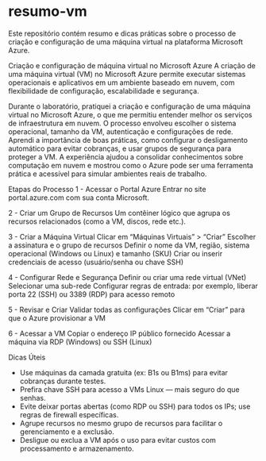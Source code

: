 # resumo-vm
Este repositório contém resumo e dicas práticas sobre o processo de criação e configuração de uma máquina virtual  na plataforma Microsoft Azure.

Criação e configuração de máquina virtual no Microsoft Azure
A criação de uma máquina virtual (VM) no Microsoft Azure permite executar sistemas operacionais e aplicativos em um ambiente baseado em nuvem, com flexibilidade de configuração, escalabilidade e segurança.

Durante o laboratório, pratiquei a criação e configuração de uma máquina virtual no Microsoft Azure, o que me permitiu entender melhor os serviços de infraestrutura em nuvem. O processo envolveu escolher o sistema operacional, tamanho da VM, autenticação e configurações de rede. Aprendi a importância de boas práticas, como configurar o desligamento automático para evitar cobranças, e usar grupos de segurança para proteger a VM. A experiência ajudou a consolidar conhecimentos sobre computação em nuvem e mostrou como o Azure pode ser uma ferramenta prática e acessível para simular ambientes reais de trabalho.

Etapas do Processo
  1 - Acessar o Portal Azure
    Entrar no site portal.azure.com com sua conta Microsoft.
  
  2 - Criar um Grupo de Recursos
    Um contêiner lógico que agrupa os recursos relacionados (como a VM, discos, rede etc.).

  3 - Criar a Máquina Virtual
    Clicar em “Máquinas Virtuais” > “Criar”
    Escolher a assinatura e o grupo de recursos
    Definir o nome da VM, região, sistema operacional (Windows ou Linux) e tamanho (SKU)
    Criar ou inserir credenciais de acesso (usuário/senha ou chave SSH)
  
  4 - Configurar Rede e Segurança
    Definir ou criar uma rede virtual (VNet)
    Selecionar uma sub-rede
    Configurar regras de entrada: por exemplo, liberar porta 22 (SSH) ou 3389 (RDP) para acesso remoto
  
  5 - Revisar e Criar
    Validar todas as configurações
    Clicar em “Criar” para que o Azure provisionar a VM
  
  6 - Acessar a VM
    Copiar o endereço IP público fornecido
    Acessar a máquina via RDP (Windows) ou SSH (Linux)

Dicas Úteis
- Use máquinas da camada gratuita (ex: B1s ou B1ms) para evitar cobranças durante testes.
- Prefira chave SSH para acesso a VMs Linux — mais seguro do que senhas.
- Evite deixar portas abertas (como RDP ou SSH) para todos os IPs; use regras de firewall específicas.
- Agrupe recursos no mesmo grupo de recursos para facilitar o gerenciamento e a exclusão.
- Desligue ou exclua a VM após o uso para evitar custos com processamento e armazenamento.

